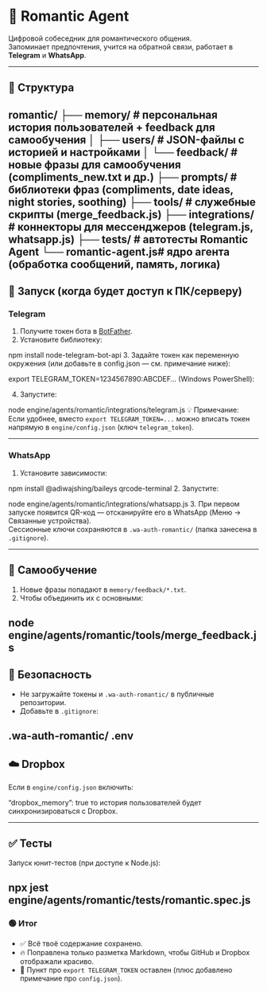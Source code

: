 # 💞 Romantic Agent

Цифровой собеседник для романтического общения.  
Запоминает предпочтения, учится на обратной связи, работает в **Telegram** и **WhatsApp**.

---

## 📂 Структура

romantic/ ├── memory/          # персональная история пользователей + feedback для самообучения │   ├── users/       # JSON-файлы с историей и настройками │   └── feedback/    # новые фразы для самообучения (compliments_new.txt и др.) ├── prompts/         # библиотеки фраз (compliments, date ideas, night stories, soothing) ├── tools/           # служебные скрипты (merge_feedback.js) ├── integrations/    # коннекторы для мессенджеров (telegram.js, whatsapp.js) ├── tests/           # автотесты Romantic Agent └── romantic-agent.js# ядро агента (обработка сообщений, память, логика)
---

## 🚀 Запуск (когда будет доступ к ПК/серверу)

### Telegram
1. Получите токен бота в [BotFather](https://t.me/BotFather).
2. Установите библиотеку:

npm install node-telegram-bot-api
3. Задайте токен как переменную окружения (или добавьте в config.json — см. примечание ниже):

export TELEGRAM_TOKEN=1234567890:ABCDEF…
(Windows PowerShell):


4. Запустите:

node engine/agents/romantic/integrations/telegram.js
💡 Примечание:  
Если удобнее, вместо `export TELEGRAM_TOKEN=...` можно вписать токен напрямую в `engine/config.json` (ключ `telegram_token`).

---

### WhatsApp
1. Установите зависимости:

npm install @adiwajshing/baileys qrcode-terminal
2. Запустите:

node engine/agents/romantic/integrations/whatsapp.js
3. При первом запуске появится QR-код — отсканируйте его в WhatsApp (Меню → Связанные устройства).  
Сессионные ключи сохраняются в `.wa-auth-romantic/` (папка занесена в `.gitignore`).

---

## 🧠 Самообучение
1. Новые фразы попадают в `memory/feedback/*.txt`.
2. Чтобы объединить их с основными:

node engine/agents/romantic/tools/merge_feedback.js
---

## 🔐 Безопасность
- Не загружайте токены и `.wa-auth-romantic/` в публичные репозитории.  
- Добавьте в `.gitignore`:

.wa-auth-romantic/ .env
---

## ☁️ Dropbox

Если в `engine/config.json` включить:

“dropbox_memory”: true
то история пользователей будет синхронизироваться с Dropbox.

---

## ✅ Тесты

Запуск юнит-тестов (при доступе к Node.js):

npx jest engine/agents/romantic/tests/romantic.spec.js
---

### 🟢 Итог

- ✅ Всё твоё содержание сохранено.  
- 🔥 Поправлена только разметка Markdown, чтобы GitHub и Dropbox отображали красиво.  
- 📝 Пункт про `export TELEGRAM_TOKEN` оставлен (плюс добавлено примечание про `config.json`).
